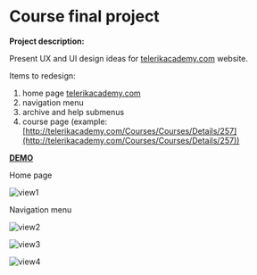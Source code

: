 # Course final project #

**Project description:**

Present UX and UI design ideas for [telerikacademy.com](http://telerikacademy.com) website.

Items to redesign:

1. home page [telerikacademy.com](http://telerikacademy.com)
1. navigation menu
1. archive and help submenus
1. course page (example: [http://telerikacademy.com/Courses/Courses/Details/257](http://telerikacademy.com/Courses/Courses/Details/257))


[**DEMO**](https://rawgit.com/KatGitHub/UX-design-course/master/HomePage.html)


Home page

![view1](https://cloud.githubusercontent.com/assets/8322332/10972938/1ffe08e4-83e4-11e5-8d36-b810abb55ed9.png)

Navigation menu

![view2](https://cloud.githubusercontent.com/assets/8322332/10973030/6ddbf8be-83e4-11e5-97fd-ad2ee7c54bd1.png)

![view3](https://cloud.githubusercontent.com/assets/8322332/10973080/a1663df2-83e4-11e5-800b-14fd3d64b3f4.png)

![view4](https://cloud.githubusercontent.com/assets/8322332/10973138/c4b61638-83e4-11e5-9bb3-e2e2ea5c72de.png)

